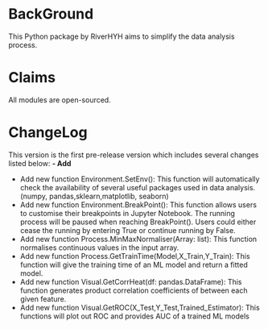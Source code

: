 # **BackGround**
This Python package by RiverHYH aims to simplify the data analysis process.
# **Claims**
All modules are open-sourced.

# **ChangeLog**
This version is the first pre-release version which includes several changes listed below:
**- Add**
  - Add new function Environment.SetEnv(): This function will automatically
    check the availability of several useful packages used in data analysis.(numpy, pandas,sklearn,matplotlib, seaborn)
  - Add new function Environment.BreakPoint(): This function allows users to customise their breakpoints in Jupyter Notebook.
    The running process will be paused when reaching BreakPoint(). Users could either cease the running by entering True or continue running by False.
  - Add new function Process.MinMaxNormaliser(Array: list): This function normalises continuous values in the input array.
  - Add new function Process.GetTrainTime(Model,X_Train,Y_Train): This function will give the training time of an ML model and return a fitted model.
  - Add new function Visual.GetCorrHeat(df: pandas.DataFrame): This function generates product correlation coefficients of between each given feature.
  - Add new function Visual.GetROC(X_Test,Y_Test,Trained_Estimator): This functions will plot out ROC and provides AUC of a trained ML models
    
